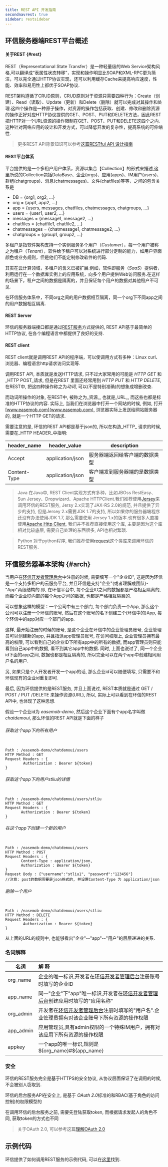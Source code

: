 ```yaml
---
title: REST API 开发指南
secondnavrest: true
sidebar: restsidebar
---
```


## 环信服务器端REST平台概述

#### 关于REST {#rest}

REST（Representational State Transfer）是一种轻量级的Web Service架构风格,可以翻译成“表属性状态转移”，实现和操作明显比SOAP和XML-RPC更为简洁，可以完全通过HTTP协议实现，还可以利用缓存Cache来提高响应速度，性能、效率和易用性上都优于SOAP协议.

REST架构遵循了CRUD原则，CRUD原则对于资源只需要四种行为：Create（创建）、Read（读取）、Update（更新）和Delete（删除）就可以完成对其操作和处理.这四个操作是一种原子操作，对资源的操作包括获取、创建、修改和删除资源的操作正好对应HTTP协议提供的GET、POST、PUT和DELETE方法，因此REST把HTTP对一个URL资源的操作限制在GET、POST、PUT和DELETE这四个之内.这种针对网络应用的设计和开发方式，可以降低开发的复杂性，提高系统的可伸缩性.

> 更多REST API背景知识可以参考[这篇RESTful API 设计指南](http://www.ruanyifeng.com/blog/2014/05/restful_api.html)

#### REST平台体系

平台提供的是一个多租户用户体系，资源以集合【Collection】的形式来描述,这里所说的Collection包括DataBase、企业(orgs)、应用(apps)、IM用户(users)、群组(chatgroups)、消息(chatmessages)、文件(chatfiles)等等，之间的包含关系是
 
 - DB = {org1, org2, ...}
 - org = {app1, app2, ...}
 - app = {users, messages, chatfiles, chatmessages, chatgroups, ...}
 - users = {user1, user2, ...}
 - messages = {message1, message2, ...}
 - chatfiles = {chatfile1, chatfile2, ...}
 - chatmessages = {chatmessage1, chatmessage2, ...}
 - chatgroups = {group1, group2, ...}

多租户是指软件架构支持一个实例服务多个用户（_Customer_），每一个用户被称之为租户（_Tenant_），软件给予租户可以对系统进行部分定制的能力，如用户界面颜色或业务规则，但是他们不能定制修改软件的代码.

其实在云计算领域，多租户的含义已被扩展.例如，软件即服务（_SaaS_）提供者，利用运行在一个数据库实例上的应用系统，向多个用户提供Web访问服务.在这样的场景下，租户之间的数据是隔离的，并且保证每个用户的数据对其他租户不可见.

在环信服务体系中，不同org之间的用户数据相互隔离，同一个org下不同app之间的用户数据相互隔离.

#### REST Server

环信的服务器端接口都是通过[REST服务](http://zh.wikipedia.org/zh-cn/REST)方式提供的, REST API基于最简单的HTTP协议, 在各个编程语言中都提供了良好的支持.

#### REST client

REST client就是调用REST API的程序端，可以使调用方式有多种：Linux curl、浏览器、编程语言http请求访问实现等.

调用REST API, 本质就是发送HTTP请求, 只不过大家常用的可能是 _HTTP GET_ 和 _HTTP POST_请求, 但是在REST 里面还经常用到 _HTTP PUT_ 和 _HTTP DELETE_, 在REST中, 把这四种操作称之为*动词*, 可以(不是特别准确)的想象成增删改查.

而动词所操作的对象, 在REST中, 被称之为_资源_, 也就是_URL_, 而这些也都是标准的HTTP协议的内容.
实际上, 当我们在浏览器中打开一个网站的时候, 例如, 打开[www.easemob.com](www.easemob.com), 浏览器实际上发送给网站服务器的, 就是一个HTTP GET的请求.

需要注意的是, 环信的REST API都是基于json的, 所以在构造_HTTP_ 请求的时候, 需要在_HTTP HEADER_中指明:

| header_name  | header_value     | description               |
|--------------|:----------------:|-------------------------- |
| Accept       | application/json | 服务器端返回给客户端的数据类型  |
| Content-Type | application/json | 客户端发到服务器端的是数据类型  |

> Java
在Java中, REST Client实现方式有多种，比如JBOss RestEasy、 Sun Jersey、Dropwizard、Apache HTTPClient.我们推荐使用[Jersey](https://jersey.java.net)来调用环信的REST服务, Jersy 2.x实现了JAX-RS 2.0的规范, 并且提供了异步的支持, 但是Jersey 2.x需要JDK 1.7的支持, 所以如果你的服务器端程序还没有办法使用JDK 1.7, 那么需要使用 Jersey 1.x的版本.也有很多人直接使用[Apache Http Client](http://hc.apache.org), 我们并不推荐直接使用这个库, 主要是因为这个库相对比较底层, 需要自己处理的东西很多, API也相对繁琐.

> Python
对于python程序, 我们推荐使用[request](http://docs.python-requests.org/en/latest/)这个类库来调用环信的REST服务.

## 环信服务器基本架构 {#arch}

当用户在[环信开发者管理后台](https://console.easemob.com)中注册的时候, 需要填写一个"企业ID", 这是因为环信是一个支持多租户的云服务平台, 并且环信是支持"企业"(或者理解成团队)-"App"两级结构的.即, 在环信平台中, 每个企业ID之间的数据都是严格相互隔离的, 而每个企业ID内部的每个App之间的数据, 也都是严格相互隔离的.

可以想象这样的模型：一个公司中有三个部门, 每个部门负责一个App, 那么这个公司可以注册一个环信的账号, 然后在这个账号的名下创建三个(环信中的)App, 每个环信中的app对应一个部门的app.

这样, 最开始注册的时候的账号, 是这个企业在环信中的企业管理员账号, 企业管理员可以创建新的app, 并且指派app管理员账号, 在访问权限上, 企业管理员拥有最高的权限, 可以看到自己的企业ID下所有app中的所有的数据, 而app管理员则只能看到自己app中的数据, 看不到其它app中的数据.
同时, 上面也说过了, 同一个企业id下面的app之间, 数据也都是相互隔离的, 所以完全可以在两个app中创建相同用户名的用户.


另, 如果只是个人开发者开发一个app的话, 那么企业id可以随便填写, 只需要不和环信现有的企业id重复即可.

最后, 因为环信提供的是REST服务, 并且上面说过, REST本质就是通过 GET / POST / PUT /DELETE 来操作资源(URL), 所以, 实际上可以看到在环信的REST API中, 也体现了这种思想.

假设一个企业id为 _easemob-demo_, 然后这个企业下面有个app名字叫做 _chatdemoui_, 那么环信的REST API就是下面的样子

###### 获取这个app下的所有用户

<pre class="hll"><code class="language-java">
Path : /easemob-demo/chatdemoui/users
HTTP Method : GET
Request Headers : {
    	Authorization : Bearer ${token}
}		
</code></pre>

###### 获取这个app下的用户stliu的详情

<pre class="hll"><code class="language-java">
Path : /easemob-demo/chatdemoui/users/stliu
HTTP Method : GET
Request Headers : {
	   Authorization : Bearer ${token}
}
</code></pre>

###### 在这个app下创建一个新的用户

<pre class="hll"><code class="language-java">
Path : /easemob-demo/chatdemoui/users
HTTP Method : POST
Request Headers : {
	   Content-Type : application/json,
	   Authorization : Bearer ${token}
}
Request Body : {"username":"stliu1", "password":"123456"}
//注意: post的数据需要是json格式的, 并设置Content-Type 为 application/json
</code></pre>

###### 删除一个用户

<pre class="hll"><code class="language-java">
Path : /easemob-demo/chatdemoui/users/stliu
HTTP Method : DELETE
Request Headers : {
    	Authorization : Bearer ${token}
}
</code></pre>

从上面的URL的规则中, 也能够看出"企业"--"app"--"用户"的层层递进的关系.

### 名词解释

| 名词       |        解  释                         |
|-----------|:--------------------------------------|
| org_name  | 企业的唯一标识,开发者在[环信开发者管理后台](http://console.easemob.com)注册账号时填写的企业ID |
| app_name  | 同一"企业"下"app"唯一标识,开发者在[环信开发者管理后台](http://console.easemob.com)创建应用时填写的"应用名称"  |
| org_admin | 开发者在[环信开发者管理后台](http://console.easemob.com)注册时填写的"用户名".企业管理员拥有对该企业账号下所有资源的操作权限  |
| app_admin | 应用管理员,具有admin权限的一个特殊IM用户，拥有对该应用下所有资源的操作权限    |
| appkey    | 一个app的唯一标识,规则是 ${org_name}#${app_name}   |


### 安全

环信的REST服务完全是基于HTTPS的安全协议, 从协议层面保证了在调用的时候, 不会被别人窃取到.

环信的后台服务API在安全上, 是基于 *OAuth 2.0*标准的和RBAC(基于角色的访问控制)的权限模型的

在调用环信的后台服务之前, 需要先登陆获取token, 而根据请求发起人的角色不同, 获取token的方式也不同

> 关于OAuth 2.0, 可以参考这篇[理解OAuth 2.0](http://www.ruanyifeng.com/blog/2014/05/oauth_2_0.html)

## 示例代码

环信提供了如何调用REST服务的示例代码, 可以在[这里](https://github.com/easemob/emchat-server-examples)找到.

